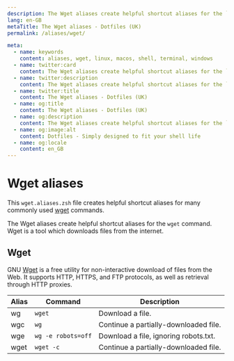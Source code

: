 ```yaml
---
description: The Wget aliases create helpful shortcut aliases for the `wget` command. Wget is a tool which downloads files from the internet.
lang: en-GB
metaTitle: The Wget aliases - Dotfiles (UK)
permalink: /aliases/wget/

meta:
  - name: keywords
    content: aliases, wget, linux, macos, shell, terminal, windows
  - name: twitter:card
    content: The Wget aliases create helpful shortcut aliases for the `wget` command. Wget is a tool which downloads files from the internet.
  - name: twitter:description
    content: The Wget aliases create helpful shortcut aliases for the `wget` command. Wget is a tool which downloads files from the internet.
  - name: twitter:title
    content: The Wget aliases - Dotfiles (UK)
  - name: og:title
    content: The Wget aliases - Dotfiles (UK)
  - name: og:description
    content: The Wget aliases create helpful shortcut aliases for the `wget` command. Wget is a tool which downloads files from the internet.
  - name: og:image:alt
    content: Dotfiles - Simply designed to fit your shell life
  - name: og:locale
    content: en_GB
---
```


# Wget aliases

This `wget.aliases.zsh` file creates helpful shortcut aliases for many commonly
used [wget](https://www.gnu.org/software/wget/) commands.

The Wget aliases create helpful shortcut aliases for the `wget` command. Wget is
a tool which downloads files from the internet.

## Wget

GNU [Wget](https://www.gnu.org/software/wget/) is a free utility for
non-interactive download of files from the Web. It supports HTTP, HTTPS, and
FTP protocols, as well as retrieval through HTTP proxies.

| Alias | Command            | Description                           |
| ----- | ------------------ | ------------------------------------- |
| wg    | `wget`             | Download a file.                      |
| wgc   | `wg`               | Continue a partially-downloaded file. |
| wge   | `wg -e robots=off` | Download a file, ignoring robots.txt. |
| wget  | `wget -c`          | Continue a partially-downloaded file. |
